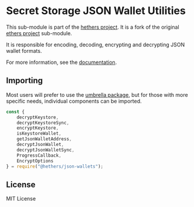 Secret Storage JSON Wallet Utilities
====================================

This sub-module is part of the [hethers project](https://github.com/hashgraph/hethers.js). It is a fork of the original [ethers project](https://github.com/ethers-io/ethers.js) sub-module.

It is responsible for encoding, decoding, encrypting and decrypting JSON wallet
formats.

For more information, see the [documentation](https://docs.hedera.com/hethers/application-programming-interface/signers).


Importing
---------

Most users will prefer to use the [umbrella package](https://www.npmjs.com/package/@hashgraph/hethers),
but for those with more specific needs, individual components can be imported.

```javascript
const {
    decryptKeystore,
    decryptKeystoreSync,
    encryptKeystore,
    isKeystoreWallet,
    getJsonWalletAddress,
    decryptJsonWallet,
    decryptJsonWalletSync,
    ProgressCallback,
    EncryptOptions
} = require("@hethers/json-wallets");
```


License
-------

MIT License
